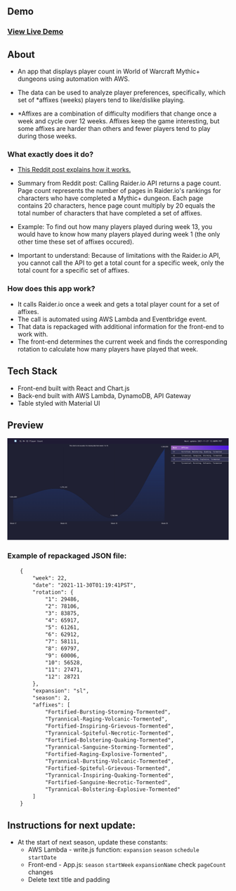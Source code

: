 ## Demo

### [View Live Demo](https://mythicplus.vercel.app/)

## About

- An app that displays player count in World of Warcraft Mythic+ dungeons using automation with AWS.

- The data can be used to analyze player preferences, specifically, which set of \*affixes (weeks) players tend to like/dislike playing.

- \*Affixes are a combination of difficulty modifiers that change once a week and cycle over 12 weeks. Affixes keep the game interesting, but some affixes are harder than others and fewer players tend to play during those weeks.

### What exactly does it do?

- [This Reddit post explains how it works.](https://www.reddit.com/r/wow/comments/o5nocw/comment/h2ov91n/?utm_source=share&utm_medium=web2x&context=3)

- Summary from Reddit post: Calling Raider.io API returns a page count. Page count represents the number of pages in Raider.io's rankings for characters who have completed a Mythic+ dungeon. Each page contains 20 characters, hence page count multiply by 20 equals the total number of characters that have completed a set of affixes.

- Example: To find out how many players played during week 13, you would have to know how many players played during week 1 (the only other time these set of affixes occured).

- Important to understand: Because of limitations with the Raider.io API, you cannot call the API to get a total count for a specific week, only the total count for a specific set of affixes.

### How does this app work?

- It calls Raider.io once a week and gets a total player count for a set of affixes.
- The call is automated using AWS Lambda and Eventbridge event.
- That data is repackaged with additional information for the front-end to work with.
- The front-end determines the current week and finds the corresponding rotation to calculate how many players have played that week.

## Tech Stack

- Front-end built with React and Chart.js
- Back-end built with AWS Lambda, DynamoDB, API Gateway
- Table styled with Material UI

## Preview

!["M+"](https://github.com/WebDevBernard/Portfolio/blob/main/docs/raiderio.png?raw=true)

### Example of repackaged JSON file:

```
    {
        "week": 22,
        "date": "2021-11-30T01:19:41PST",
        "rotation": {
            "1": 29486,
            "2": 78106,
            "3": 83875,
            "4": 65917,
            "5": 61261,
            "6": 62912,
            "7": 58111,
            "8": 69797,
            "9": 60006,
            "10": 56528,
            "11": 27471,
            "12": 28721
        },
        "expansion": "sl",
        "season": 2,
        "affixes": [
            "Fortified-Bursting-Storming-Tormented",
            "Tyrannical-Raging-Volcanic-Tormented",
            "Fortified-Inspiring-Grievous-Tormented",
            "Tyrannical-Spiteful-Necrotic-Tormented",
            "Fortified-Bolstering-Quaking-Tormented",
            "Tyrannical-Sanguine-Storming-Tormented",
            "Fortified-Raging-Explosive-Tormented",
            "Tyrannical-Bursting-Volcanic-Tormented",
            "Fortified-Spiteful-Grievous-Tormented",
            "Tyrannical-Inspiring-Quaking-Tormented",
            "Fortified-Sanguine-Necrotic-Tormented",
            "Tyrannical-Bolstering-Explosive-Tormented"
        ]
    }
```

## Instructions for next update:

- At the start of next season, update these constants:
  - AWS Lambda - write.js function: `expansion` `season` `schedule` `startDate`
  - Front-end - App.js: `season` `startWeek` `expansionName` check `pageCount` changes
  - Delete text title and padding
